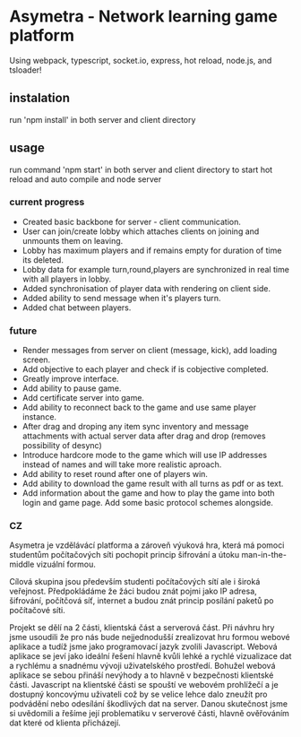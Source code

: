 # Asymetra - Network learning game platform
Using webpack, typescript, socket.io, express, hot reload, node.js, and tsloader!

## instalation

run 'npm install' in both server and client directory

## usage
run command 'npm start' in both server and client directory to start hot reload and auto compile and node server


### current progress
- Created basic backbone for server - client communication.
- User can join/create lobby which attaches clients on joining and unmounts them on leaving.
- Lobby has maximum players and if remains empty for duration of time its deleted.
- Lobby data for example turn,round,players are synchronized in real time with all players in lobby.
- Added synchronisation of player data with rendering on client side.
- Added ability to send message when it's players turn.
- Added chat between players.

### future

- Render messages from server on client (message, kick), add loading screen.
- Add objective to each player and check if is cobjective completed.
- Greatly improve interface.
- Add ability to pause game.
- Add certificate server into game.
- Add ability to reconnect back to the game and use same player instance.
- After drag and droping any item sync inventory and message attachments with actual server data after drag and drop (removes possibility of desync)
- Introduce hardcore mode to the game which will use IP addresses instead of names and will take more realistic aproach. 
- Add ability to reset round after one of players win.
- Add ability to download the game result with all turns as pdf or as text.
- Add information about the game and how to play the game into both login and game page. Add some basic protocol schemes alongside.

### CZ

Asymetra je vzdělávácí platforma a zároveň výuková hra, která má pomoci studentům počítačových síti pochopit princip šifrování a útoku man-in-the-middle vizuální formou.

Cílová skupina jsou především studenti počítačových sítí ale i široká veřejnost. Předpokládáme že žáci budou znát pojmi jako IP adresa, šifrování, počítčová síť, internet a budou znát princip posílání paketů po počítačové síti. 

Projekt se dělí na 2 části, klientská část a serverová část. Při návhru hry jsme usoudili že pro nás bude nejjednodušší zrealizovat hru formou webové aplikace a tudíž jsme jako programovací jazyk zvolili Javascript. Webová aplikace se jeví jako ideální řešení hlavně kvůli lehké a rychlé vizualizace dat a rychlému a snadnému vývoji uživatelského prostředí. Bohužel webová aplikace se sebou přináší nevýhody a to hlavně v bezpečnosti klientské části. Javascript na klientské části se spouští ve webovém prohlížečí a je dostupný koncovýmu uživateli což by se velice lehce dalo zneužít pro podvádění nebo odesílání škodlivých dat na server. Danou skutečnost jsme si uvědomili a řešíme její problematiku v serverové části, hlavně ověřováním dat které od klienta přicházejí.




